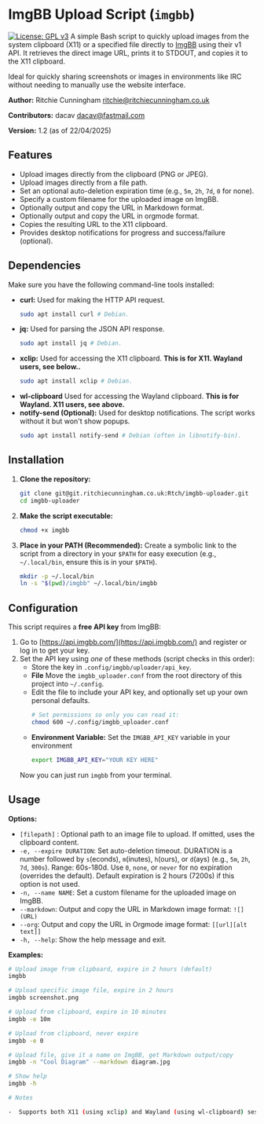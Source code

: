 # ImgBB Upload Script (`imgbb`)

[![License: GPL v3](https://img.shields.io/badge/License-GPLv3-blue.svg)](https://www.gnu.org/licenses/gpl-3.0) A simple Bash script to quickly upload images from the system clipboard (X11) or a specified file directly to [ImgBB](https://imgbb.com/) using their v1 API. It retrieves the direct image URL, prints it to STDOUT, and copies it to the X11 clipboard.

Ideal for quickly sharing screenshots or images in environments like IRC without needing to manually use the website interface.

**Author:** Ritchie Cunningham <ritchie@ritchiecunningham.co.uk>

**Contributors:** dacav <dacav@fastmail.com>

**Version:** 1.2 (as of 22/04/2025)

## Features

* Upload images directly from the clipboard (PNG or JPEG).
* Upload images directly from a file path.
* Set an optional auto-deletion expiration time (e.g., `5m`, `2h`, `7d`, `0` for none).
* Specify a custom filename for the uploaded image on ImgBB.
* Optionally output and copy the URL in Markdown format.
* Optionally output and copy the URL in orgmode format.
* Copies the resulting URL to the X11 clipboard.
* Provides desktop notifications for progress and success/failure (optional).

## Dependencies

Make sure you have the following command-line tools installed:

* **curl:** Used for making the HTTP API request.
    ```bash
    sudo apt install curl # Debian.
    ```
* **jq:** Used for parsing the JSON API response.
    ```bash
    sudo apt install jq # Debian.
    ```
* **xclip:** Used for accessing the X11 clipboard. **This is for X11. Wayland users, see below..**
    ```bash
    sudo apt install xclip # Debian.
    ```
* **wl-clipboard** Used for accessing the Wayland clipboard. **This is for Wayland. X11 users, see above.**
* **notify-send (Optional):** Used for desktop notifications. The script works without it but won't show popups.
    ```bash
    sudo apt install notify-send # Debian (often in libnotify-bin).
    ```

## Installation

1.  **Clone the repository:**
    ```bash
    git clone git@git.ritchiecunningham.co.uk:Rtch/imgbb-uploader.git
    cd imgbb-uploader
    ```
2.  **Make the script executable:**
    ```bash
    chmod +x imgbb
    ```
3.  **Place in your PATH (Recommended):** Create a symbolic link to the script from a directory in your `$PATH` for easy execution (e.g., `~/.local/bin`, ensure this is in your `$PATH`).
    ```bash
    mkdir -p ~/.local/bin
    ln -s "$(pwd)/imgbb" ~/.local/bin/imgbb
    ```

## Configuration

This script requires a **free API key** from ImgBB:

1.  Go to [https://api.imgbb.com/](https://api.imgbb.com/) and register or log in to get your key.
2.  Set the API key using *one* of these methods (script checks in this order):
    *  Store the key in `.config/imgbb/uploader/api_key`.
      * **File** Move the `imgbb_uploader.conf` from the root directory of this project into `~/.config`.
      * Edit the file to include your API key, and optionally set up your own personal defaults.
          ```bash
          # Set permissions so only you can read it:
          chmod 600 ~/.config/imgbb_uploader.conf
          ```
      * **Environment Variable:** Set the `IMGBB_API_KEY` variable in your environment
          ```bash
          export IMGBB_API_KEY="YOUR KEY HERE"
          ```
    Now you can just run `imgbb` from your terminal.
    
## Usage
**Options:**

* `[filepath]` : Optional path to an image file to upload. If omitted, uses the clipboard content.
* `-e, --expire DURATION`: Set auto-deletion timeout. DURATION is a number followed by `s`(econds), `m`(inutes), `h`(ours), or `d`(ays) (e.g., `5m`, `2h`, `7d`, `300s`). Range: 60s-180d. Use `0`, `none`, or `never` for no expiration (overrides the default). Default expiration is 2 hours (7200s) if this option is not used.
* `-n, --name NAME`: Set a custom filename for the uploaded image on ImgBB.
* `--markdown`: Output and copy the URL in Markdown image format: `![](URL)`
* `--org`: Output and copy the URL in Orgmode image format: `[[url][alt text]]`
* `-h, --help`: Show the help message and exit.

**Examples:**

```bash
# Upload image from clipboard, expire in 2 hours (default)
imgbb

# Upload specific image file, expire in 2 hours
imgbb screenshot.png

# Upload from clipboard, expire in 10 minutes
imgbb -e 10m

# Upload from clipboard, never expire
imgbb -e 0

# Upload file, give it a name on ImgBB, get Markdown output/copy
imgbb -n "Cool Diagram" --markdown diagram.jpg

# Show help
imgbb -h

# Notes

-  Supports both X11 (using xclip) and Wayland (using wl-clipboard) sessions. It detects the session type using $XDG_SESSION_TYPE.
